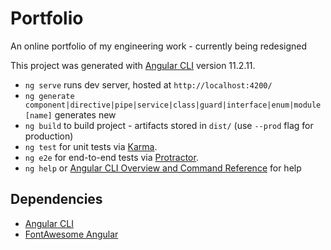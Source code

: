 # Portfolio
An online portfolio of my engineering work - currently being redesigned

This project was generated with [Angular CLI](https://github.com/angular/angular-cli) version 11.2.11.
* `ng serve` runs dev server, hosted at `http://localhost:4200/`
* `ng generate component|directive|pipe|service|class|guard|interface|enum|module [name]` generates new
* `ng build` to build project - artifacts stored in `dist/` (use `--prod` flag for production)
* `ng test` for unit tests via [Karma](https://karma-runner.github.io).
* `ng e2e` for end-to-end tests via [Protractor](http://www.protractortest.org/).
* `ng help` or [Angular CLI Overview and Command Reference](https://angular.io/cli) for help

## Dependencies
* [Angular CLI](https://angular.io/cli)
* [FontAwesome Angular](https://github.com/FortAwesome/angular-fontawesome)